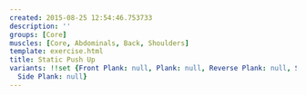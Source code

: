 ```yaml
---
created: 2015-08-25 12:54:46.753733
description: ''
groups: [Core]
muscles: [Core, Abdominals, Back, Shoulders]
template: exercise.html
title: Static Push Up
variants: !!set {Front Plank: null, Plank: null, Reverse Plank: null, S&M Push Up: null,
  Side Plank: null}
---
```

